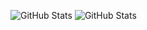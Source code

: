 ![GitHub Stats](https://github-readme-stats.vercel.app/api?username=m2ith&theme=omni&show_icons=true&hide_border=true&count_private=true) ![GitHub Stats](https://github-readme-stats.vercel.app/api/top-langs/?username=m2ith&theme=omni&show_icons=true&hide_border=true&layout=compact)
